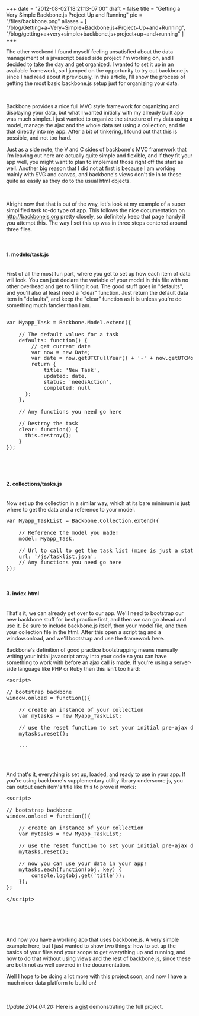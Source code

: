 
+++
date = "2012-08-02T18:21:13-07:00"
draft = false
title = "Getting a Very Simple Backbone.js Project Up and Running"
pic = "/files/backbone.png"
aliases = [
  "/blog/Getting+a+Very+Simple+Backbone.js+Project+Up+and+Running",
  "/blog/getting+a+very+simple+backbone.js+project+up+and+running"
]
+++

<p>The other weekend I found myself feeling unsatisfied about the data management of a javascript based side project I'm working on, and I decided to take the day and get organized.  I wanted to set it up in an available framework, so I jumped on the opportunity to try out backbone.js since I had read about it previously.  In this article, I'll show the process of getting the most basic backbone.js setup just for organizing your data.
<br></p>

<p><br></p>

<p>Backbone provides a nice full MVC style framework for organizing and displaying your data, but what I wanted initially with my already built app was much simpler.  I just wanted to organize the structure of my data using a model, manage the ajax and the whole data set using a collection, and tie that directly into my app.  After a bit of tinkering, I found out that this is possible, and not too hard.
<br></p>

<p>Just as a side note, the V and C sides of backbone's MVC framework that I'm leaving out here are actually quite simple and flexible, and if they fit your app well, you might want to plan to implement those right off the start as well.  Another big reason that I did not at first is because I am working mainly with SVG and canvas, and backbone's views don't tie in to these quite as easily as they do to the usual html objects.
<br></p>

<p><br></p>

<p>Alright now that that is out of the way, let's look at my example of a super simplified task to-do type of app.  This follows the nice documentation on <a href="http://backbonejs.org">http://backbonejs.org</a> pretty closely, so definitely keep that page handy if you attempt this.  The way I set this up was in three steps centered around three files.
<br></p>

<p><br></p>

<h4>1.  models/task.js</h4>

<p><br>
First of all the most fun part, where you get to set up how each item of data will look.  You can just declare the variable of your model in this file with no other overhead and get to filling it out.  The good stuff goes in "defaults", and you'll also at least need a "clear" function.  Just return the default data item in "defaults", and keep the "clear" function as it is unless you're do something much fancier than I am.
<br></p>

<pre>   
var Myapp_Task = Backbone.Model.extend({

    // The default values for a task
    defaults: function() {
        // get current date
        var now = new Date;
        var date = now.getUTCFullYear() + '-' + now.getUTCMonth() + '-' + now.getUTCDate() + 'T' + now.getUTCHours() + ':' + now.getUTCMinutes() + ':' + now.getUTCSeconds() + '.000Z';
        return {
            title: 'New Task',
            updated: date,
            status: 'needsAction',
            completed: null
      };
    },

    // Any functions you need go here

    // Destroy the task
    clear: function() {
      this.destroy();
    }
});
</pre>

<p><br></p>

<p><br></p>

<h4>2. collections/tasks.js</h4>

<p><br>
Now set up the collection in a similar way, which at its bare minimum is just where to get the data and a reference to your model.
<br></p>

<pre>
var Myapp_TaskList = Backbone.Collection.extend({

    // Reference the model you made!
    model: Myapp_Task,

    // Url to call to get the task list (mine is just a static local file)
    url: '/js/tasklist.json',
    // Any functions you need go here
});
</pre>

<p><br></p>

<h4>3.  index.html</h4>

<p><br>
That's it, we can already get over to our app.  We'll need to bootstrap our new backbone stuff for best practice first, and then we can go ahead and use it.  Be sure to include backbone.js itself, then your model file, and then your collection file in the html.  After this open a script tag and a <span class=""code"">window.onload</span>, and we'll bootstrap and use the framework here.
<br></p>

<p>Backbone's definition of good practice bootstrapping means manually writing your initial javascript array into your code so you can have something to work with before an ajax call is made.  If you're using a server-side language like PHP or Ruby then this isn't too hard:
<br></p>

<pre>
&lt;script&gt;

// bootstrap backbone
window.onload = function(){

    // create an instance of your collection
    var mytasks = new Myapp_TaskList;

    // use the reset function to set your initial pre-ajax data
    mytasks.reset(<?php echo file_get_contents('js/tasklist.json'); ?>);

    ...

</pre>

<p><br /></p>

<p>And that's it, everything is set up, loaded, and ready to use in your app.  If you're using backbone's supplementary utility library underscore.js, you can output each item's title like this to prove it works:
<br /></p>

<pre>
&lt;script&gt;

// bootstrap backbone
window.onload = function(){

    // create an instance of your collection
    var mytasks = new Myapp_TaskList;

    // use the reset function to set your initial pre-ajax data
    mytasks.reset(<?php echo file_get_contents('js/tasklist.json'); ?>);

    // now you can use your data in your app!
    mytasks.each(function(obj, key) {
        console.log(obj.get('title'));
    });
};

&lt;/script&gt;

</pre>

<p><br></p>

<p><br></p>

<p>And now you have a working app that uses backbone.js.  A very simple example here, but I just wanted to show two things: how to set up the basics of your files and your scope to get everything up and running, and how to do that without using views and the rest of backbone.js, since these are both not as well covered in the documentation.
<br></p>

<p>Well I hope to be doing a lot more with this project soon, and now I have a much nicer data platform to build on!</p>

<p><br><br>
<i>Update 2014.04.20:</i> Here is a <a href="https://gist.github.com/justinmc/11128428">gist</a> demonstrating the full project.</p>